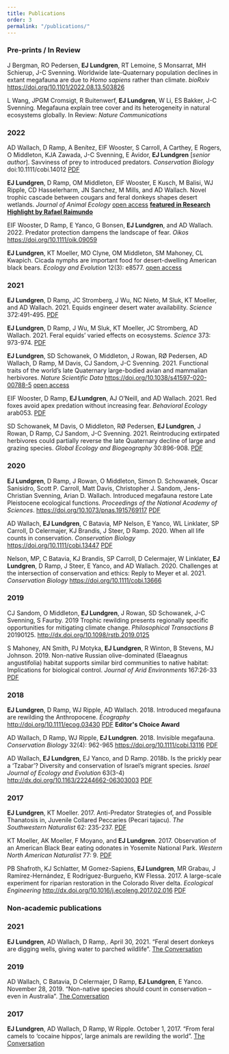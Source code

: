 ```yaml
---
title: Publications
order: 3
permalink: "/publications/"
---
```

### Pre-prints / In Review
J Bergman, RO Pedersen, **EJ Lundgren**, RT Lemoine, S Monsarrat, MH Schierup, J-C Svenning. Worldwide late-Quaternary population declines in extant megafauna are due to *Homo sapiens* rather than climate. *bioRxiv* https://doi.org/10.1101/2022.08.13.503826

L Wang, JPGM Cromsigt, R Buitenwerf, **EJ Lundgren**, W Li, ES Bakker, J-C Svenning. Megafauna explain tree cover and its heterogeneity in natural ecosystems globally. In Review: *Nature Communications*

### 2022
AD Wallach, D Ramp, A Benítez, EIF Wooster, S Carroll, A Carthey, E Rogers, O Middleton, KJA Zawada, J-C Svenning, E Avidor, **EJ Lundgren** [*senior author*]. Savviness of prey to introduced predators. *Conservation Biology* doi:10.1111/cobi.14012 [PDF](assets/pubs/Wallach_et_al_2022.pdf)

**EJ Lundgren**, D Ramp, OM Middleton, EIF Wooster, E Kusch, M Balisi, WJ Ripple, CD Hasselerharm, JN Sanchez, M Mills, and AD Wallach. Novel trophic cascade between cougars and feral donkeys shapes desert wetlands. *Journal of Animal Ecology* [open access](http://doi.org/10.1111/1365-2656.13766) 
[**featured in Research Highlight by Rafael Raimundo**](https://doi.org/10.1111/1365-2656.13811)

EIF Wooster, D Ramp, E Yanco, G Bonsen, **EJ Lundgren**, and AD Wallach. 2022. Predator protection dampens the landscape of fear. *Oikos* https://doi.org/10.1111/oik.09059

**EJ Lundgren**, KT Moeller, MO Clyne, OM Middleton, SM Mahoney, CL Kwapich. Cicada nymphs are important food for desert-dwelling American black bears. *Ecology and Evolution* 12(3): e8577. [open access](https://doi.org/10.1002/ece3.8577)

### 2021
**EJ Lundgren**, D Ramp, JC Stromberg, J Wu, NC Nieto, M Sluk, KT Moeller, and AD Wallach. 2021. Equids engineer desert water availability. *Science* 372:491-495. [PDF](/assets/pubs/Lundgren_et_al_2021a.pdf)

**EJ Lundgren**, D Ramp, J Wu, M Sluk, KT Moeller, JC Stromberg, AD Wallach. 2021. Feral equids’ varied effects on ecosystems. *Science* 373: 973-974. [PDF](/assets/pubs/Lundgren_et_al_2021b.pdf)

**EJ Lundgren**, SD Schowanek, O Middleton, J Rowan, RØ Pedersen, AD Wallach, D Ramp, M Davis, CJ Sandom, J-C Svenning. 2021. Functional traits of the world’s late Quaternary large-bodied avian and mammalian herbivores. *Nature Scientific Data* https://doi.org/10.1038/s41597-020-00788-5 [open access](https://www.nature.com/articles/s41597-020-00788-5)

EIF Wooster, D Ramp, **EJ Lundgren**, AJ O’Neill, and AD Wallach. 2021. Red foxes avoid apex predation without increasing fear. *Behavioral Ecology* arab053. [PDF](/assets/pubs/Wooster_et_al_2021.pdf)

SD Schowanek, M Davis, O Middleton, RØ Pedersen, **EJ Lundgren**, J Rowan, D Ramp, CJ Sandom, J-C Svenning. 2021. Reintroducing extirpated herbivores could partially reverse the late Quaternary decline of large and grazing species. *Global Ecology and Biogeography* 30:896-908. [PDF](/assets/pubs/Schowanek_et_al_2021.pdf)

### 2020
**EJ Lundgren**, D Ramp, J Rowan, O Middleton, Simon D. Schowanek, Oscar Sanisidro, Scott P. Carroll, Matt Davis, Christopher J. Sandom, Jens-Christian Svenning, Arian D. Wallach. Introduced megafauna restore Late Pleistocene ecological functions. *Proceedings of the National Academy of Sciences*. https://doi.org/10.1073/pnas.1915769117 [PDF](/assets/pubs/Lundgren_et_al_2020.pdf)

AD Wallach, **EJ Lundgren**, C Batavia, MP Nelson, E Yanco, WL Linklater, SP Carroll, D Celermajer, KJ Brandis, J Steer, D Ramp. 2020. When all life counts in conservation. *Conservation Biology* https://doi.org/10.1111/cobi.13447 [PDF](/assets/pubs/Wallach_et_al_2019.pdf)

Nelson, MP, C Batavia, KJ Brandis, SP Carroll, D Celermajer, W Linklater, **EJ Lundgren**, D Ramp, J Steer, E Yanco, and AD Wallach. 2020. Challenges at the intersection of conservation and ethics: Reply to Meyer et al. 2021. *Conservation Biology* https://doi.org/10.1111/cobi.13666

### 2019
CJ Sandom, O Middleton, **EJ Lundgren**, J Rowan, SD Schowanek, J-C Svenning, S Faurby. 2019 Trophic rewilding presents regionally specific opportunities for mitigating climate change. *Philosophical Transactions B* 20190125. http://dx.doi.org/10.1098/rstb.2019.0125

S Mahoney, AN Smith, PJ Motyka, **EJ Lundgren**, R Winton, B Stevens, MJ Johnson. 2019. Non-native Russian olive-dominated (Elaeagnus angustifolia) habitat supports similar bird communities to native habitat: Implications for biological control. *Journal of Arid Environments* 167:26-33 [PDF](/assets/pubs/Mahoney_et_al_2019.pdf)

### 2018
**EJ Lundgren**, D Ramp, WJ Ripple, AD Wallach. 2018. Introduced megafauna are rewilding the Anthropocene. *Ecography* http://doi.org/10.1111/ecog.03430 [PDF](/assets/pubs/Lundgren_et_al_2018.pdf) **Editor's Choice Award**

AD Wallach, D Ramp, WJ Ripple, **EJ Lundgren**. 2018. Invisible megafauna. *Conservation Biology* 32(4): 962-965 https://doi.org/10.1111/cobi.13116 [PDF](/assets/pubs/Wallach_et_al_2018.pdf)

AD Wallach, **EJ Lundgren**, EJ Yanco, and D Ramp. 2018b. Is the prickly pear a ‘Tzabar’? Diversity and conservation of Israel’s migrant species. *Israel Journal of Ecology and Evolution* 63(3-4) http://dx.doi.org/10.1163/22244662-06303003 [PDF](/assets/pubs/Wallach_et_al_2018b.pdf)

### 2017
**EJ Lundgren**, KT Moeller. 2017. Anti-Predator Strategies of, and Possible Thanatosis in, Juvenile Collared Peccaries (Pecari tajacu). *The Southwestern Naturalist* 62: 235-237. [PDF](/assets/pubs/Moeller_et_al_2017.pdf)

KT Moeller, AK Moeller, F Moyano, and **EJ Lundgren**. 2017. Observation of an American Black Bear eating odonates in Yosemite National Park. *Western North American Naturalist* 77: 9. [PDF](/assets/pubs/Moeller_et_al_2017.pdf)

PB Shafroth, KJ Schlatter, M Gomez-Sapiens, **EJ Lundgren**, MR Grabau, J Ramírez-Hernández, E Rodríguez-Burgueño, KW Flessa. 2017. A large-scale experiment for riparian restoration in the Colorado River delta. *Ecological Engineering* http://dx.doi.org/10.1016/j.ecoleng.2017.02.016 [PDF](/assets/pubs/Shafroth_et_al_2017.pdf)

### Non-academic publications
### 2021
**EJ Lundgren**, AD Wallach, D Ramp,. April 30, 2021. “Feral desert donkeys are digging wells, giving water to parched wildlife”. [The Conversation](https://theconversation.com/feral-desert-donkeys-are-digging-wells-giving-water-to-parched-wildlife-159909)

### 2019
AD Wallach, C Batavia, D Celermajer, D Ramp, **EJ Lundgren**, E Yanco. November 28, 2019. “Non-native species should count in conservation – even in Australia”. [The Conversation](https://theconversation.com/non-native-species-should-count-in-conservation-even-in-australia-127926)

### 2017
**EJ Lundgren**, AD Wallach, D Ramp, W Ripple. October 1, 2017. “From feral camels to ‘cocaine hippos’, large animals are rewilding the world”. [The Conversation](https://theconversation.com/from-feral-camels-to-cocaine-hippos-large-animals-are-rewilding-the-world-83301)
